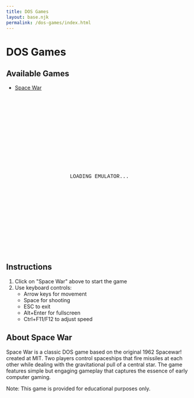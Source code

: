 ```yaml
---
title: DOS Games
layout: base.njk
permalink: /dos-games/index.html
---
```


# DOS Games

<section>

## Available Games
- [Space War](javascript:loadGame('spacewar'))

<div id="dosbox-container">
  <canvas id="jsdos"></canvas>
  <div id="loading-message">Loading emulator...</div>
  <div id="status-message"></div>
</div>

<script src="https://js-dos.com/6.22/current/js-dos.js"></script>
<script>
  const dosbox = document.getElementById('jsdos');
  const loadingMessage = document.getElementById('loading-message');
  const statusMessage = document.getElementById('status-message');
  let ci = null;
  
  // Initialize js-dos with basic configuration
  const dos = Dos(dosbox, {
    wdosboxUrl: "https://js-dos.com/6.22/current/wdosbox.js"
  });

  dos.ready((fs, main) => {
    loadingMessage.style.display = 'none';
    statusMessage.textContent = 'Click Space War to start';
  });

  async function loadGame(game) {
    statusMessage.textContent = 'Loading game...';
    
    if (ci) {
      await ci.exit();
    }
    
    try {
      ci = await dos;
      
      // Mount the game directory
      await ci.mount('games');
      
      // Run the game
      await ci.run('spacewar/SPACEWAR.EXE');
      
      statusMessage.textContent = 'Game loaded!';
    } catch (e) {
      console.error("Game loading failed:", e);
      statusMessage.textContent = 'Failed to load game. Please try again.';
    }
  }
</script>

<style>
  #dosbox-container {
    width: 640px;
    height: 400px;
    max-width: 100%;
    margin: 2rem auto;
    border: 2px solid var(--dos-yellow);
    position: relative;
    background-color: var(--dos-black);
  }
  
  #jsdos {
    width: 100%;
    height: 100%;
    background-color: var(--dos-black);
  }

  #loading-message,
  #status-message {
    position: absolute;
    top: 50%;
    left: 50%;
    transform: translate(-50%, -50%);
    color: var(--dos-yellow);
    font-family: "Courier New", monospace;
    text-transform: uppercase;
    background-color: var(--dos-black);
    padding: 1rem;
    border: 1px solid var(--dos-yellow);
  }

  .game-link {
    color: var(--dos-yellow);
    text-decoration: underline;
    cursor: pointer;
    display: inline-block;
    padding: 0.5rem 1rem;
    border: 1px solid var(--dos-yellow);
    margin: 1rem 0;
  }

  .game-link:hover {
    background-color: var(--dos-yellow);
    color: var(--dos-black);
  }
</style>

## Instructions
1. Click on "Space War" above to start the game
2. Use keyboard controls:
   - Arrow keys for movement
   - Space for shooting
   - ESC to exit
   - Alt+Enter for fullscreen
   - Ctrl+F11/F12 to adjust speed

## About Space War
Space War is a classic DOS game based on the original 1962 Spacewar! created at MIT. Two players control spaceships that fire missiles at each other while dealing with the gravitational pull of a central star. The game features simple but engaging gameplay that captures the essence of early computer gaming.

Note: This game is provided for educational purposes only.
</section> 